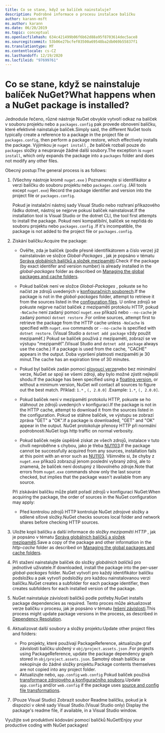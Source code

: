 ```yaml
---
title: Co se stane, když se balíček nainstaluje?
description: Podrobné informace o procesu instalace balíčku
author: karann-msft
ms.author: karann
ms.date: 06/20/2019
ms.topic: conceptual
ms.openlocfilehash: 634c421499b06f6b62d88a95f8703614dec5ace8
ms.sourcegitcommit: 53b06e27bcfef03500a69548ba2db069b55837f1
ms.translationtype: MT
ms.contentlocale: cs-CZ
ms.lasthandoff: 12/19/2020
ms.locfileid: "97699761"
---
```

# <a name="what-happens-when-a-nuget-package-is-installed"></a><span data-ttu-id="844f7-103">Co se stane, když se nainstaluje balíček NuGet?</span><span class="sxs-lookup"><span data-stu-id="844f7-103">What happens when a NuGet package is installed?</span></span>

<span data-ttu-id="844f7-104">Jednoduše řečeno, různé nástroje NuGet obvykle vytvoří odkaz na balíček v souboru projektu nebo a `packages.config` pak provede obnovení balíčku, které efektivně nainstaluje balíček.</span><span class="sxs-lookup"><span data-stu-id="844f7-104">Simply said, the different NuGet tools typically create a reference to a package in the project file or `packages.config`, then perform a package restore, which effectively installs the package.</span></span> <span data-ttu-id="844f7-105">Výjimkou je `nuget install` , že balíček rozbalí pouze do `packages` složky a neupravuje žádné další soubory.</span><span class="sxs-lookup"><span data-stu-id="844f7-105">The exception is `nuget install`, which only expands the package into a `packages` folder and does not modify any other files.</span></span>

<span data-ttu-id="844f7-106">Obecný postup:</span><span class="sxs-lookup"><span data-stu-id="844f7-106">The general process is as follows:</span></span>

1. <span data-ttu-id="844f7-107">(Všechny nástroje kromě `nuget.exe` ) Poznamenejte si identifikátor a verzi balíčku do souboru projektu nebo `packages.config` .</span><span class="sxs-lookup"><span data-stu-id="844f7-107">(All tools except `nuget.exe`) Record the package identifier and version into the project file or `packages.config`.</span></span>

   <span data-ttu-id="844f7-108">Pokud je instalační nástroj sady Visual Studio nebo rozhraní příkazového řádku dotnet, nástroj se nejprve pokusí balíček nainstalovat.</span><span class="sxs-lookup"><span data-stu-id="844f7-108">If the installation tool is Visual Studio or the dotnet CLI, the tool first attempts to install the package.</span></span> <span data-ttu-id="844f7-109">Pokud není kompatibilní, balíček se nepřidá do souboru projektu nebo `packages.config` .</span><span class="sxs-lookup"><span data-stu-id="844f7-109">If it's incompatible, the package is not added to the project file or `packages.config`.</span></span>

2. <span data-ttu-id="844f7-110">Získání balíčku:</span><span class="sxs-lookup"><span data-stu-id="844f7-110">Acquire the package:</span></span>
   - <span data-ttu-id="844f7-111">Ověřte, zda je balíček (podle přesně identifikátorem a číslo verze) již nainstalován ve složce *Global-Packages* , jak je popsáno v tématu [Správa globálních balíčků a složek mezipaměti](../consume-packages/managing-the-global-packages-and-cache-folders.md).</span><span class="sxs-lookup"><span data-stu-id="844f7-111">Check if the package (by exact identifer and version number) is already installed in the *global-packages* folder as described on [Managing the global packages and cache folders](../consume-packages/managing-the-global-packages-and-cache-folders.md).</span></span>

   - <span data-ttu-id="844f7-112">Pokud balíček není ve složce *Global-Packages* , pokuste se ho načíst ze zdrojů uvedených v [konfiguračních souborech](../consume-packages/Configuring-NuGet-Behavior.md).</span><span class="sxs-lookup"><span data-stu-id="844f7-112">If the package is not in the *global-packages* folder, attempt to retrieve it from the sources listed in the [configuration files](../consume-packages/Configuring-NuGet-Behavior.md).</span></span> <span data-ttu-id="844f7-113">U online zdrojů se pokuste nejprve načíst balíček z mezipaměti protokolu HTTP, pokud `-NoCache` není zadaný pomocí `nuget.exe` příkazů nebo `--no-cache` je zadaný pomocí `dotnet restore` .</span><span class="sxs-lookup"><span data-stu-id="844f7-113">For online sources, attempt first to retrieve the package from the HTTP cache unless `-NoCache` is specified with `nuget.exe` commands or `--no-cache` is specified with `dotnet restore`.</span></span> <span data-ttu-id="844f7-114">(Visual Studio a `dotnet add package` vždy použít mezipaměť.) Pokud se balíček používá z mezipaměti, zobrazí se ve výstupu "mezipaměť".</span><span class="sxs-lookup"><span data-stu-id="844f7-114">(Visual Studio and `dotnet add package` always use the cache.) If a package is used from the cache, "CACHE" appears in the output.</span></span> <span data-ttu-id="844f7-115">Doba vypršení platnosti mezipaměti je 30 minut.</span><span class="sxs-lookup"><span data-stu-id="844f7-115">The cache has an expiration time of 30 minutes.</span></span>

   - <span data-ttu-id="844f7-116">Pokud byl balíček zadán pomocí [plovoucí verze](../consume-packages/Package-References-in-Project-Files.md#floating-versions)nebo bez minimální verze, NuGet *se* spojí se všemi zdroji, aby bylo možné zjistit nejlepší shodu.</span><span class="sxs-lookup"><span data-stu-id="844f7-116">If the package has been specified using a [floating version](../consume-packages/Package-References-in-Project-Files.md#floating-versions), or without a minimum version, NuGet *will* contact all sources to figure out the best match.</span></span>
   <span data-ttu-id="844f7-117">Příklad: `1.*` , `(, 2.0.0]` .</span><span class="sxs-lookup"><span data-stu-id="844f7-117">Example: `1.*`, `(, 2.0.0]`.</span></span>

   - <span data-ttu-id="844f7-118">Pokud balíček není v mezipaměti protokolu HTTP, pokuste se ho stáhnout ze zdrojů uvedených v konfiguraci.</span><span class="sxs-lookup"><span data-stu-id="844f7-118">If the package is not in the HTTP cache, attempt to download it from the sources listed in the configuration.</span></span> <span data-ttu-id="844f7-119">Pokud se stáhne balíček, ve výstupu se zobrazí zpráva "GET" a "OK".</span><span class="sxs-lookup"><span data-stu-id="844f7-119">If a package is downloaded, "GET" and "OK" appear in the output.</span></span> <span data-ttu-id="844f7-120">NuGet protokoluje přenosy HTTP při normální podrobností.</span><span class="sxs-lookup"><span data-stu-id="844f7-120">NuGet logs http traffic on normal verbosity.</span></span>

   - <span data-ttu-id="844f7-121">Pokud balíček nejde úspěšně získat ze všech zdrojů, instalace v tuto chvíli neproběhne s chybou, jako je třeba [NU1103](../reference/errors-and-warnings/NU1103.md).</span><span class="sxs-lookup"><span data-stu-id="844f7-121">If the package cannot be successfully acquired from any sources, installation fails at this point with an error such as [NU1103](../reference/errors-and-warnings/NU1103.md).</span></span> <span data-ttu-id="844f7-122">Všimněte si, že chyby z `nuget.exe` příkazů zobrazují jenom poslední vybraný zdroj, ale to znamená, že balíček není dostupný z libovolného zdroje.</span><span class="sxs-lookup"><span data-stu-id="844f7-122">Note that errors from `nuget.exe` commands show only the last source checked, but implies that the package wasn't available from any source.</span></span>

   <span data-ttu-id="844f7-123">Při získávání balíčku může platit pořadí zdrojů v konfiguraci NuGet:</span><span class="sxs-lookup"><span data-stu-id="844f7-123">When acquiring the package, the order of sources in the NuGet configuration may apply:</span></span>

   - <span data-ttu-id="844f7-124">Před kontrolou zdrojů HTTP kontroluje NuGet zdrojové složky a sdílené síťové složky.</span><span class="sxs-lookup"><span data-stu-id="844f7-124">NuGet checks sources local folder and network shares before checking HTTP sources.</span></span>

3. <span data-ttu-id="844f7-125">Uložte kopii balíčku a další informace do složky *mezipaměti HTTP* , jak je popsáno v tématu [Správa globálních balíčků a složek mezipaměti](../consume-packages/managing-the-global-packages-and-cache-folders.md).</span><span class="sxs-lookup"><span data-stu-id="844f7-125">Save a copy of the package and other information in the *http-cache* folder as described on [Managing the global packages and cache folders](../consume-packages/managing-the-global-packages-and-cache-folders.md).</span></span>

4. <span data-ttu-id="844f7-126">Při stažení nainstalujte balíček do složky *globálních balíčků* pro jednotlivé uživatele.</span><span class="sxs-lookup"><span data-stu-id="844f7-126">If downloaded, install the package into the per-user *global-packages* folder.</span></span> <span data-ttu-id="844f7-127">NuGet vytvoří pro každý identifikátor balíčku podsložku a pak vytvoří podsložky pro každou nainstalovanou verzi balíčku.</span><span class="sxs-lookup"><span data-stu-id="844f7-127">NuGet creates a subfolder for each package identifier, then creates subfolders for each installed version of the package.</span></span>

5. <span data-ttu-id="844f7-128">NuGet nainstaluje závislosti balíčků podle potřeby.</span><span class="sxs-lookup"><span data-stu-id="844f7-128">NuGet installs package dependencies as required.</span></span> <span data-ttu-id="844f7-129">Tento proces může aktualizovat verze balíčku v procesu, jak je popsáno v tématu [řešení závislosti](../concepts/dependency-resolution.md).</span><span class="sxs-lookup"><span data-stu-id="844f7-129">This process might update package versions in the process, as described in [Dependency Resolution](../concepts/dependency-resolution.md).</span></span>

6. <span data-ttu-id="844f7-130">Aktualizovat další soubory a složky projektu:</span><span class="sxs-lookup"><span data-stu-id="844f7-130">Update other project files and folders:</span></span>

    - <span data-ttu-id="844f7-131">Pro projekty, které používají PackageReference, aktualizujte graf závislosti balíčku uložený v `obj/project.assets.json` .</span><span class="sxs-lookup"><span data-stu-id="844f7-131">For projects using PackageReference, update the package dependency graph stored in `obj/project.assets.json`.</span></span> <span data-ttu-id="844f7-132">Samotný obsah balíčku se nekopíruje do žádné složky projektu.</span><span class="sxs-lookup"><span data-stu-id="844f7-132">Package contents themselves are not copied into any project folder.</span></span>
    - <span data-ttu-id="844f7-133">Aktualizujte nebo, `app.config` `web.config` Pokud balíček používá [transformace zdrojového a konfiguračního souboru](../create-packages/source-and-config-file-transformations.md).</span><span class="sxs-lookup"><span data-stu-id="844f7-133">Update `app.config` and/or `web.config` if the package uses [source and config file transformations](../create-packages/source-and-config-file-transformations.md).</span></span>

7. <span data-ttu-id="844f7-134">(Pouze Visual Studio) Zobrazit soubor Readme balíčku, pokud je k dispozici v okně sady Visual Studio.</span><span class="sxs-lookup"><span data-stu-id="844f7-134">(Visual Studio only) Display the package's readme file, if available, in a Visual Studio window.</span></span>

<span data-ttu-id="844f7-135">Využijte své produktivní kódování pomocí balíčků NuGet!</span><span class="sxs-lookup"><span data-stu-id="844f7-135">Enjoy your productive coding with NuGet packages!</span></span>
